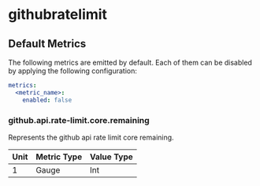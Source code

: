 [comment]: <> (Code generated by mdatagen. DO NOT EDIT.)

# githubratelimit

## Default Metrics

The following metrics are emitted by default. Each of them can be disabled by applying the following configuration:

```yaml
metrics:
  <metric_name>:
    enabled: false
```

### github.api.rate-limit.core.remaining

Represents the github api rate limit core remaining.

| Unit | Metric Type | Value Type |
| ---- | ----------- | ---------- |
| 1 | Gauge | Int |
